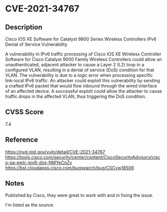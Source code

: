 # CVE-2021-34767
## Description

Cisco IOS XE Software for Catalyst 9800 Series Wireless Controllers IPv6 Denial of Service Vulnerability

A vulnerability in IPv6 traffic processing of Cisco IOS XE Wireless Controller Software for Cisco Catalyst 9000 Family Wireless Controllers could allow an unauthenticated, adjacent attacker to cause a Layer 2 (L2) loop in a configured VLAN, resulting in a denial of service (DoS) condition for that VLAN. The vulnerability is due to a logic error when processing specific link-local IPv6 traffic. An attacker could exploit this vulnerability by sending a crafted IPv6 packet that would flow inbound through the wired interface of an affected device. A successful exploit could allow the attacker to cause traffic drops in the affected VLAN, thus triggering the DoS condition.

## CVSS Score
7.4

## Reference
https://nvd.nist.gov/vuln/detail/CVE-2021-34767
https://tools.cisco.com/security/center/content/CiscoSecurityAdvisory/cisco-sa-ewlc-ipv6-dos-NMYeCnZv
https://bst.cloudapps.cisco.com/bugsearch/bug/CSCvw18506

## Notes
Published by Cisco, they were great to work with and in fixing the issue. 

I'm listed as the source.

